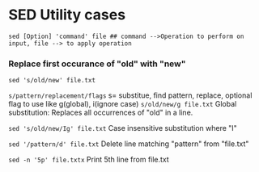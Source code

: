 # SED Utility cases

`sed [Option] 'command' file ## command -->Operation to perform on input, file --> to apply operation`

### Replace first occurance of "old" with "new"
`sed 's/old/new' file.txt`

`s/pattern/replacement/flags`
s= substitue, find pattern, replace, optional flag to use like g(global), i(ignore case)
`s/old/new/g file.txt`
Global substitution: Replaces all occurrences of "old" in a line.

`sed 's/old/new/Ig' file.txt` Case insensitive substitution where "I"

`sed '/pattern/d' file.txt`   Delete line matching "pattern" from "file.txt"

``sed -n '5p' file.txtx``  Print 5th line from file.txt
